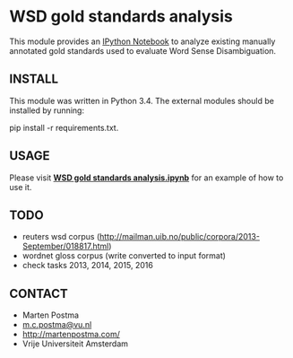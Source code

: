 # WSD gold standards analysis

This module provides an [IPython Notebook](http://ipython.org/notebook.html)
to analyze existing manually annotated gold standards
used to evaluate Word Sense Disambiguation.

## INSTALL
This module was written in Python 3.4.
The external modules should be installed by running:

pip install -r requirements.txt.

## USAGE
Please visit [**WSD gold standards analysis.ipynb**](https://github.com/MartenPostma/WSD-gold-standards-analysis/blob/master/WSD%20gold%20standards%20analysis.ipynb)
for an example of how to use it.

## TODO
* reuters wsd corpus (http://mailman.uib.no/public/corpora/2013-September/018817.html)
* wordnet gloss corpus (write converted to input format)
* check tasks 2013, 2014, 2015, 2016

## CONTACT
* Marten Postma
* m.c.postma@vu.nl
* http://martenpostma.com/
* Vrije Universiteit Amsterdam
